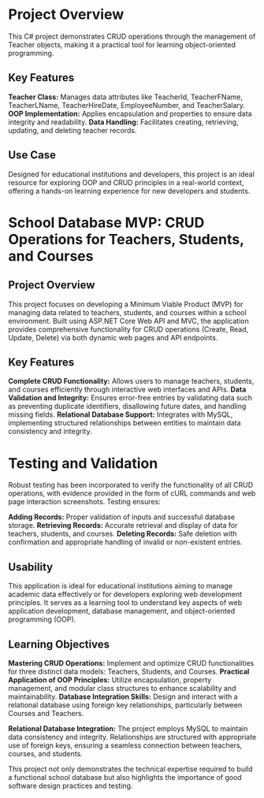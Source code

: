 # Project Overview
This C# project demonstrates CRUD operations through the management of Teacher objects, making it a practical tool for learning object-oriented programming.

## Key Features
**Teacher Class:** Manages data attributes like TeacherId, TeacherFName, TeacherLName, TeacherHireDate, EmployeeNumber, and TeacherSalary.
**OOP Implementation:** Applies encapsulation and properties to ensure data integrity and readability.
**Data Handling:** Facilitates creating, retrieving, updating, and deleting teacher records.

## Use Case
Designed for educational institutions and developers, this project is an ideal resource for exploring OOP and CRUD principles in a real-world context, offering a hands-on learning experience for new developers and students.


# School Database MVP: CRUD Operations for Teachers, Students, and Courses

## Project Overview

This project focuses on developing a Minimum Viable Product (MVP) for managing data related to teachers, students, and courses within a school environment. Built using ASP.NET Core Web API and MVC, the application provides comprehensive functionality for CRUD operations (Create, Read, Update, Delete) via both dynamic web pages and API endpoints.

## Key Features
**Complete CRUD Functionality:** Allows users to manage teachers, students, and courses efficiently through interactive web interfaces and APIs.
**Data Validation and Integrity:** Ensures error-free entries by validating data such as preventing duplicate identifiers, disallowing future dates, and handling missing fields.
**Relational Database Support:** Integrates with MySQL, implementing structured relationships between entities to maintain data consistency and integrity.

# Testing and Validation
Robust testing has been incorporated to verify the functionality of all CRUD operations, with evidence provided in the form of cURL commands and web page interaction screenshots. Testing ensures:

**Adding Records:** Proper validation of inputs and successful database storage.
**Retrieving Records:** Accurate retrieval and display of data for teachers, students, and courses.
**Deleting Records:** Safe deletion with confirmation and appropriate handling of invalid or non-existent entries.

## Usability
This application is ideal for educational institutions aiming to manage academic data effectively or for developers exploring web development principles. It serves as a learning tool to understand key aspects of web application development, database management, and object-oriented programming (OOP).

## Learning Objectives
**Mastering CRUD Operations:** Implement and optimize CRUD functionalities for three distinct data models: Teachers, Students, and Courses.
**Practical Application of OOP Principles:** Utilize encapsulation, property management, and modular class structures to enhance scalability and maintainability.
**Database Integration Skills:** Design and interact with a relational database using foreign key relationships, particularly between Courses and Teachers.

**Relational Database Integration:**
The project employs MySQL to maintain data consistency and integrity. Relationships are structured with appropriate use of foreign keys, ensuring a seamless connection between teachers, courses, and students.

This project not only demonstrates the technical expertise required to build a functional school database but also highlights the importance of good software design practices and testing.
